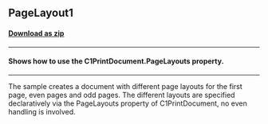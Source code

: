 ## PageLayout1
#### [Download as zip](https://grapecity.github.io/DownGit/#/home?url=https://github.com/GrapeCity/ComponentOne-WinForms-Samples/tree/master/Next\PrintDocument\CS\PageLayout1)
____
#### Shows how to use the C1PrintDocument.PageLayouts property.
____
The sample creates a document with different page layouts for the first page, even pages and odd pages.
The different layouts are specified declaratively via the PageLayouts property of C1PrintDocument, no even handling is involved.
